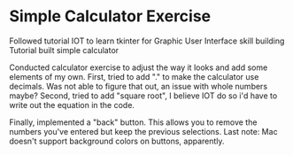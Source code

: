 # Simple Calculator Exercise

Followed tutorial IOT to learn tkinter for Graphic User Interface skill building
Tutorial built simple calculator

Conducted calculator exercise to adjust the way it looks and add some elements of my own. 
First, tried to add "." to make the calculator use decimals. Was not able to figure that out, an issue with whole numbers maybe?
Second, tried to add "square root", I believe IOT do so i'd have to write out the equation in the code. 

Finally, implemented a "back" button. This allows you to remove the numbers you've entered but keep the previous selections.
Last note: Mac doesn't support background colors on buttons, apparently. 
